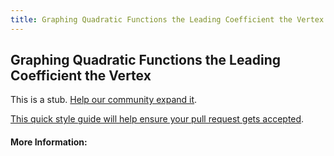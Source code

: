 ```yaml
---
title: Graphing Quadratic Functions the Leading Coefficient the Vertex
---
```

## Graphing Quadratic Functions the Leading Coefficient the Vertex

This is a stub. [Help our community expand it](https://github.com/freecodecamp/guides/tree/master/src/pages/articles/math/graphing-quadratic-functions-the-leading-coefficient-the-vertex/index.md).

[This quick style guide will help ensure your pull request gets accepted](https://github.com/freecodecamp/guides/blob/master/README.md).

<!-- The article goes here, in GitHub-flavored Markdown. Feel free to add YouTube videos, images, and CodePen/JSBin embeds  -->

#### More Information:
<!-- Please add any articles you think might be helpful to read before writing the article -->


